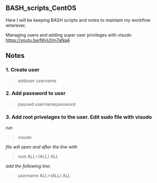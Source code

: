 ## BASH_scripts_CentOS

Here I will be keeping BASH scripts and notes to maintain my workflow wherever.

Managing users and adding super user privileges with visudo https://youtu.be/NhjU0m7aNaA

## Notes
### 1. Create user

> adduser username


### 2. Add password to user 

> passwd usernamepassword


### 3. Add root privelages to the user. Edit sudo file with visudo

*run*
> visudo

*file will open and after the line with*
> root	ALL=(ALL)	ALL  

*add the following line:*

> username	ALL=(ALL)	ALL
